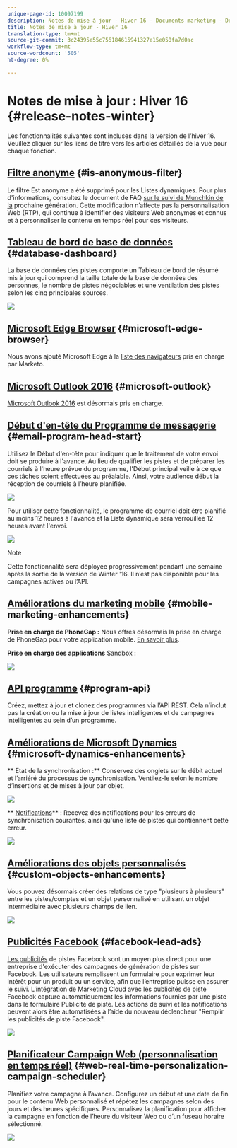 ```yaml
---
unique-page-id: 10097199
description: Notes de mise à jour - Hiver 16 - Documents marketing - Documentation du produit
title: Notes de mise à jour - Hiver 16
translation-type: tm+mt
source-git-commit: 3c24395e55c756184615941327e15e050fa7d0ac
workflow-type: tm+mt
source-wordcount: '505'
ht-degree: 0%

---
```



# Notes de mise à jour : Hiver 16 {#release-notes-winter}

Les fonctionnalités suivantes sont incluses dans la version de l’hiver 16. Veuillez cliquer sur les liens de titre vers les articles détaillés de la vue pour chaque fonction.

## [Filtre anonyme](../../product-docs/administration/additional-integrations/add-munchkin-tracking-code-to-your-website/next-generation-munchkin-tracking-faq.md) {#is-anonymous-filter}

Le filtre Est anonyme a été supprimé pour les Listes dynamiques. Pour plus d&#39;informations, consultez le document de FAQ [sur le suivi de Munchkin de la](../../product-docs/administration/additional-integrations/add-munchkin-tracking-code-to-your-website/next-generation-munchkin-tracking-faq.md) prochaine génération. Cette modification n’affecte pas la personnalisation Web (RTP), qui continue à identifier des visiteurs Web anonymes et connus et à personnaliser le contenu en temps réel pour ces visiteurs.

## [Tableau de bord de base de données](../../product-docs/core-marketo-concepts/smart-lists-and-static-lists/managing-people-in-smart-lists/database-dashboard.md)  {#database-dashboard}

La base de données des pistes comporte un Tableau de bord de résumé mis à jour qui comprend la taille totale de la base de données des personnes, le nombre de pistes négociables et une ventilation des pistes selon les cinq principales sources.

![](assets/image2016-1-12-16-3a18-3a7.png)

## [Microsoft Edge Browser](../../product-docs/administration/setup-administration/supported-browsers.md) {#microsoft-edge-browser}

Nous avons ajouté Microsoft Edge à la [liste des navigateurs](https://docs.marketo.com/display/public/DOCS/Supported+Browsers) pris en charge par Marketo.

## [Microsoft Outlook 2016](../../product-docs/marketo-sales-insight/msi-outlook-plugin/install-the-marketo-email-add-in-for-outlook-with-a-registration-code.md) {#microsoft-outlook}

[Microsoft Outlook 2016](../../product-docs/marketo-sales-insight/msi-outlook-plugin/install-the-marketo-email-add-in-for-outlook-with-a-registration-code.md) est désormais pris en charge.

## [Début d&#39;en-tête du Programme de messagerie](../../product-docs/email-marketing/email-programs/email-program-actions/head-start-for-email-programs.md) {#email-program-head-start}

Utilisez le Début d&#39;en-tête pour indiquer que le traitement de votre envoi doit se produire à l&#39;avance. Au lieu de qualifier les pistes et de préparer les courriels à l&#39;heure prévue du programme, l&#39;Début principal veille à ce que ces tâches soient effectuées au préalable. Ainsi, votre audience début la réception de courriels à l’heure planifiée.

![](assets/image2016-1-11-15-3a38-3a3.png)

Pour utiliser cette fonctionnalité, le programme de courriel doit être planifié au moins 12 heures à l&#39;avance et la Liste dynamique sera verrouillée 12 heures avant l&#39;envoi.

![](assets/image2016-1-11-15-3a35-3a55.png)

>[!NOTE]
>
>Cette fonctionnalité sera déployée progressivement pendant une semaine après la sortie de la version de Winter &#39;16. Il n’est pas disponible pour les campagnes actives ou l’API.

## [Améliorations du marketing mobile](/help/marketo/product-docs/mobile-marketing/admin/add-a-mobile-app.md) {#mobile-marketing-enhancements}

**Prise en charge de PhoneGap :** Nous offres désormais la prise en charge de PhoneGap pour votre application mobile. [En savoir plus](http://developers.marketo.com/documentation/mobile/phonegap-plugin/).

**Prise en charge des applications** Sandbox :

![](assets/image2016-1-12-10-3a47-3a13.png)

## [API programme](http://developers.marketo.com/documentation/programs/) {#program-api}

Créez, mettez à jour et clonez des programmes via l’API REST. Cela n’inclut pas la création ou la mise à jour de listes intelligentes et de campagnes intelligentes au sein d’un programme.

## [Améliorations de Microsoft Dynamics](../../product-docs/crm-sync/microsoft-dynamics-sync/microsoft-dynamics-sync-details/sync-status.md) {#microsoft-dynamics-enhancements}

** Etat [](../../product-docs/crm-sync/microsoft-dynamics-sync/microsoft-dynamics-sync-details/sync-status.md)de la synchronisation :** Conservez des onglets sur le débit actuel et l’arriéré du processus de synchronisation. Ventilez-le selon le nombre d’insertions et de mises à jour par objet.

![](assets/pending-backog-cropped.png)

** [Notifications](../../product-docs/core-marketo-concepts/miscellaneous/understanding-notifications/notification-types.md)** : Recevez des notifications pour les erreurs de synchronisation courantes, ainsi qu&#39;une liste de pistes qui contiennent cette erreur.

![](assets/image2016-1-12-8-3a13-3a9.png)

## [Améliorations des objets personnalisés](../../product-docs/administration/marketo-custom-objects/create-marketo-custom-objects.md)  {#custom-objects-enhancements}

Vous pouvez désormais créer des relations de type &quot;plusieurs à plusieurs&quot; entre les pistes/comptes et un objet personnalisé en utilisant un objet intermédiaire avec plusieurs champs de lien.

![](assets/image2016-1-11-12-3a59-3a59.png)

## [Publicités Facebook](../../product-docs/demand-generation/facebook/set-up-facebook-lead-ads.md) {#facebook-lead-ads}

[Les publicités](https://www.facebook.com/business/a/lead-ads) de pistes Facebook sont un moyen plus direct pour une entreprise d&#39;exécuter des campagnes de génération de pistes sur Facebook. Les utilisateurs remplissent un formulaire pour exprimer leur intérêt pour un produit ou un service, afin que l’entreprise puisse en assurer le suivi. L&#39;intégration de Marketing Cloud avec les publicités de piste Facebook capture automatiquement les informations fournies par une piste dans le formulaire Publicité de piste. Les actions de suivi et les notifications peuvent alors être automatisées à l’aide du nouveau déclencheur &quot;Remplir les publicités de piste Facebook&quot;.

![](assets/image2016-1-11-10-3a20-3a39.png)

## [Planificateur Campaign Web (personnalisation en temps réel)](../../product-docs/web-personalization/working-with-web-campaigns/schedule-a-web-campaign.md) {#web-real-time-personalization-campaign-scheduler}

Planifiez votre campagne à l’avance. Configurez un début et une date de fin pour le contenu Web personnalisé et répétez les campagnes selon des jours et des heures spécifiques. Personnalisez la planification pour afficher la campagne en fonction de l’heure du visiteur Web ou d’un fuseau horaire sélectionné.

![](assets/image2016-1-14-8-3a36-3a36.png)

